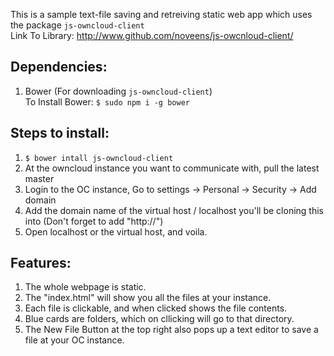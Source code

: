 This is a sample text-file saving and retreiving static web app which uses the package `js-owncloud-client`<br>
Link To Library: http://www.github.com/noveens/js-owcnloud-client/ 

## Dependencies:
1. Bower (For downloading `js-owncloud-client`)<br>
   To Install Bower: `$ sudo npm i -g bower`

## Steps to install:
1. `$ bower intall js-owncloud-client`
2. At the owncloud instance you want to communicate with, pull the latest master
3. Login to the OC instance, Go to settings -> Personal -> Security -> Add domain
4. Add the domain name of the virtual host / localhost you'll be cloning this into (Don't forget to add "http://")
5. Open localhost or the virtual host, and voila.

## Features:
1. The whole webpage is static.
2. The "index.html" will show you all the files at your instance.
3. Each file is clickable, and when clicked shows the file contents.
4. Blue cards are folders, which on cllicking will go to that directory.
5. The New File Button at the top right also pops up a text editor to save a file at your OC instance.
